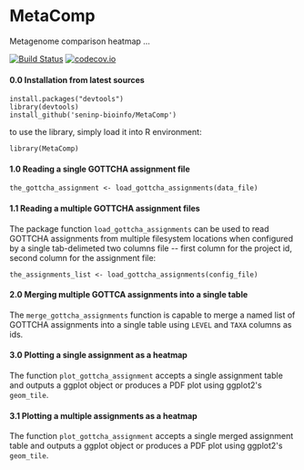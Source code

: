 # MetaComp

Metagenome comparison heatmap ... 

[![Build Status](https://travis-ci.org/seninp-bioinfo/MetaComp.svg?branch=master)](https://travis-ci.org/seninp-bioinfo/MetaComp?branch=master)
[![codecov.io](http://codecov.io/github/seninp-bioinfo/MetaComp/coverage.svg?branch=master)](http://codecov.io/github/seninp-bioinfo/MetaComp?branch=master)

#### 0.0 Installation from latest sources
    install.packages("devtools")
    library(devtools)
    install_github('seninp-bioinfo/MetaComp')
    
to use the library, simply load it into R environment:

    library(MetaComp)

#### 1.0 Reading a single GOTTCHA assignment file
    the_gottcha_assignment <- load_gottcha_assignments(data_file)
    
#### 1.1 Reading a multiple GOTTCHA assignment files
The package function `load_gottcha_assignments` can be used to read GOTTCHA assignments from multiple filesystem locations when configured by a single tab-delimeted two columns file -- first column for the project id, second column for the assignment file:

    the_assignments_list <- load_gottcha_assignments(config_file)    

#### 2.0 Merging multiple GOTTCA assignments into a single table
The `merge_gottcha_assignments` function is capable to merge a named list of GOTTCHA assignments into a single table using `LEVEL` and `TAXA` columns as ids. 

#### 3.0 Plotting a single assignment as a heatmap
The function `plot_gottcha_assignment` accepts a single assignment table and outputs a ggplot object or produces a PDF plot using ggplot2's `geom_tile`.
    
#### 3.1 Plotting a multiple assignments as a heatmap
The function `plot_gottcha_assignment` accepts a single merged assignment table and outputs a ggplot object or produces a PDF plot using ggplot2's `geom_tile`.
